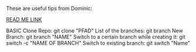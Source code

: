 These are useful tips from Dominic:

[READ ME LINK](README.md)

BASIC
Clone Repo: git clone "PFAD"
List of the branches: git branch
New Branch: git branch "NAME"
Switch to a certain branch while creating it: git switch -c "NAME OF BRANCH"
Switch to existing branch: git switch "Name"


